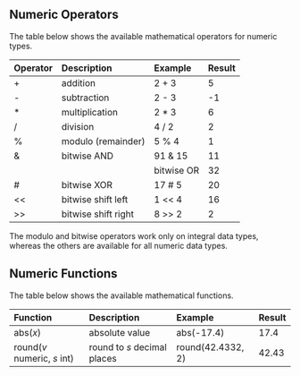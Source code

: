 
## Numeric Operators
The table below shows the available mathematical operators for numeric types.

| Operator | Description | Example | Result |
|:---|:---|:---|:---|
| + | addition | 2 + 3 | 5 |
| - | subtraction | 2 - 3 | -1 |
| * | multiplication | 2 * 3 | 6 |
| / | division | 4 / 2 | 2 |
| % | modulo (remainder) | 5 % 4 | 1 |
| & | bitwise AND | 91 & 15 | 11 |
| | | bitwise OR | 32 | 3 | 35 |
| # | bitwise XOR | 17 # 5 | 20 |
| << | bitwise shift left | 1 << 4 | 16 |
| >> | bitwise shift right | 8 >> 2 | 2 |

The modulo and bitwise operators work only on integral data types, whereas the others are available for all numeric data types.

## Numeric Functions
The table below shows the available mathematical functions.

| Function | Description | Example | Result |
|:---|:---|:---|:---|
| abs(*x*) | absolute value | abs(-17.4) | 17.4 |
| round(*v* numeric, *s* int) | round to *s* decimal places | round(42.4332, 2) | 42.43 |
